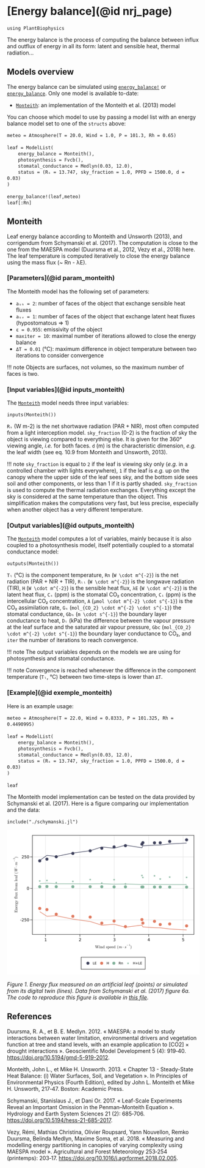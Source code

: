 # [Energy balance](@id nrj_page)

```@setup usepkg
using PlantBiophysics
```

The energy balance is the process of computing the balance between influx and outflux of energy in all its form: latent and sensible heat, thermal radiation...

## Models overview

The energy balance can be simulated using [`energy_balance!`](@ref) or [`energy_balance`](@ref). Only one model is available to-date:

- [`Monteith`](@ref): an implementation of the Monteith et al. (2013) model

You can choose which model to use by passing a model list with an energy balance model set to one of the `structs` above:

```@example usepkg
meteo = Atmosphere(T = 20.0, Wind = 1.0, P = 101.3, Rh = 0.65)

leaf = ModelList(
    energy_balance = Monteith(),
    photosynthesis = Fvcb(),
    stomatal_conductance = Medlyn(0.03, 12.0),
    status = (Rₛ = 13.747, sky_fraction = 1.0, PPFD = 1500.0, d = 0.03)
)

energy_balance!(leaf,meteo)
leaf[:Rn]
```

## Monteith

Leaf energy balance according to Monteith and Unsworth (2013), and corrigendum from Schymanski et al. (2017). The computation is close to the one from the MAESPA model (Duursma et al., 2012, Vezy et al., 2018) here. The leaf temperature is computed iteratively to close the energy balance using the mass flux (~ Rn - λE).

### [Parameters](@id param_monteith)

The Monteith model has the following set of parameters:

- `aₛₕ = 2`: number of faces of the object that exchange sensible heat fluxes
- `aₛᵥ = 1`: number of faces of the object that exchange latent heat fluxes (hypostomatous => 1)
- `ε = 0.955`: emissivity of the object
- `maxiter = 10`: maximal number of iterations allowed to close the energy balance
- `ΔT = 0.01` (°C): maximum difference in object temperature between two iterations to consider convergence

!!! note
    Objects are surfaces, not volumes, so the maximum number of faces is two.

### [Input variables](@id inputs_monteith)

The [`Monteith`](@ref) model needs three input variables:

```@example usepkg
inputs(Monteith())
```

`Rₛ` (W m-2) is the net shortwave radiation (PAR + NIR), most often computed from a light interception model. `sky_fraction` (0-2) is the fraction of sky the object is viewing compared to everything else. It is given for the 360° viewing angle, *i.e.* for both faces. `d` (m) is the characteristic dimension, *e.g.* the leaf width (see eq. 10.9 from Monteith and Unsworth, 2013).

!!! note
    `sky_fraction` is equal to `2` if the leaf is viewing sky only (*e.g.* in a controlled chamber with lights everywhere), `1` if the leaf is *e.g.* up on the canopy where the upper side of the leaf sees sky, and the bottom side sees soil and other components, or less than 1 if it is partly shaded. `sky_fraction` is used to compute the thermal radiation exchanges. Everything except the sky is considered at the same temperature than the object. This simplification makes the computations very fast, but less precise, especially when another object has a very different temperature.

### [Output variables](@id outputs_monteith)

The [`Monteith`](@ref) model computes a lot of variables, mainly because it is also coupled to a photosynthesis model, itself potentially coupled to a stomatal conductance model:

```@example usepkg
outputs(Monteith())
```

`Tₗ` (°C) is the component temperature, `Rn` (``W \cdot m^{-2}``) is the net radiation (PAR + NIR + TIR), `Rₗₗ` (``W \cdot m^{-2}``) is the longwave radiation (TIR), `H` (``W \cdot m^{-2}``) is the sensible heat flux, `λE` (``W \cdot m^{-2}``) is the latent heat flux, `Cₛ` (ppm) is the stomatal CO₂ concentration, `Cᵢ` (ppm) is the intercellular CO₂ concentration, `A` (``μmol \cdot m^{-2} \cdot s^{-1}``) is the CO₂ assimilation rate, `Gₛ` (``mol_{CO_2} \cdot m^{-2} \cdot s^{-1}``) the stomatal conductance, `Gbₕ` (``m \cdot s^{-1}``) the boundary layer conductance to heat, `Dₗ` (kPa) the difference between the vapour pressure at the leaf surface and the saturated air vapour pressure, `Gbc` (``mol_{CO_2} \cdot m^{-2} \cdot s^{-1}``) the boundary layer conductance to CO₂, and `iter` the number of iterations to reach convergence.

!!! note
    The output variables depends on the models we are using for photosynthesis and stomatal conductance.

!!! note
    Convergence is reached whenever the difference in the component temperature (`Tₗ`, °C) between two time-steps is lower than `ΔT`.

### [Example](@id exemple_monteith)

Here is an example usage:

```@example usepkg
meteo = Atmosphere(T = 22.0, Wind = 0.8333, P = 101.325, Rh = 0.4490995)

leaf = ModelList(
    energy_balance = Monteith(),
    photosynthesis = Fvcb(),
    stomatal_conductance = Medlyn(0.03, 12.0),
    status = (Rₛ = 13.747, sky_fraction = 1.0, PPFD = 1500.0, d = 0.03)
)

leaf
```

The Monteith model implementation can be tested on the data provided by Schymanski et al. (2017). Here is a figure comparing our implementation and the data:

```@setup schymanskifig6a
include("./schymanski.jl")
```

![](./schymanski_et_al_2017_6a.svg)

*Figure 1. Energy flux measured on an artificial leaf (points) or simulated from its digital twin (lines). Data from Schymanski et al. (2017) figure 6a. The code to reproduce this figure is available in [this file](./schymanski.jl).*

## References

Duursma, R. A., et B. E. Medlyn. 2012. « MAESPA: a model to study interactions between water limitation, environmental drivers and vegetation function at tree and stand levels, with an example application to [CO2] × drought interactions ». Geoscientific Model Development 5 (4): 919‑40. <https://doi.org/10.5194/gmd-5-919-2012>.

Monteith, John L., et Mike H. Unsworth. 2013. « Chapter 13 - Steady-State Heat Balance: (i) Water Surfaces, Soil, and Vegetation ». In Principles of Environmental Physics (Fourth Edition), edited by John L. Monteith et Mike H. Unsworth, 217‑47. Boston: Academic Press.

Schymanski, Stanislaus J., et Dani Or. 2017. « Leaf-Scale Experiments Reveal an Important Omission in the Penman–Monteith Equation ». Hydrology and Earth System Sciences 21 (2): 685‑706. <https://doi.org/10.5194/hess-21-685-2017>.

Vezy, Rémi, Mathias Christina, Olivier Roupsard, Yann Nouvellon, Remko Duursma, Belinda Medlyn, Maxime Soma, et al. 2018. « Measuring and modelling energy partitioning in canopies of varying complexity using MAESPA model ». Agricultural and Forest Meteorology 253‑254 (printemps): 203‑17. <https://doi.org/10.1016/j.agrformet.2018.02.005>.
